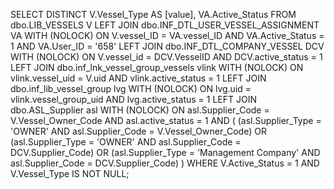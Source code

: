SELECT DISTINCT 
    V.Vessel_Type AS [value],
    VA.Active_Status 
FROM 
    dbo.LIB_VESSELS V
LEFT JOIN 
    dbo.INF_DTL_USER_VESSEL_ASSIGNMENT VA WITH (NOLOCK) 
    ON V.vessel_ID = VA.vessel_ID 
    AND VA.Active_Status = 1 
    AND VA.User_ID = '658'
LEFT JOIN 
    dbo.INF_DTL_COMPANY_VESSEL DCV WITH (NOLOCK) 
    ON V.vessel_id = DCV.VesselID 
    AND DCV.active_status = 1
LEFT JOIN 
    dbo.inf_lnk_vessel_group_vessels vlink WITH (NOLOCK) 
    ON vlink.vessel_uid = V.uid 
    AND vlink.active_status = 1
LEFT JOIN 
    dbo.inf_lib_vessel_group lvg WITH (NOLOCK) 
    ON lvg.uid = vlink.vessel_group_uid 
    AND lvg.active_status = 1
LEFT JOIN 
    dbo.ASL_Supplier asl WITH (NOLOCK) 
    ON asl.Supplier_Code = V.Vessel_Owner_Code
    AND asl.active_status = 1 
    AND (
        (asl.Supplier_Type = 'OWNER' AND asl.Supplier_Code = V.Vessel_Owner_Code) 
        OR 
        (asl.Supplier_Type = 'OWNER' AND asl.Supplier_Code = DCV.Supplier_Code) 
        OR 
        (asl.Supplier_Type = 'Management Company' AND asl.Supplier_Code = DCV.Supplier_Code)
    )
WHERE 
    V.Active_Status = 1 
    AND V.Vessel_Type IS NOT NULL;
